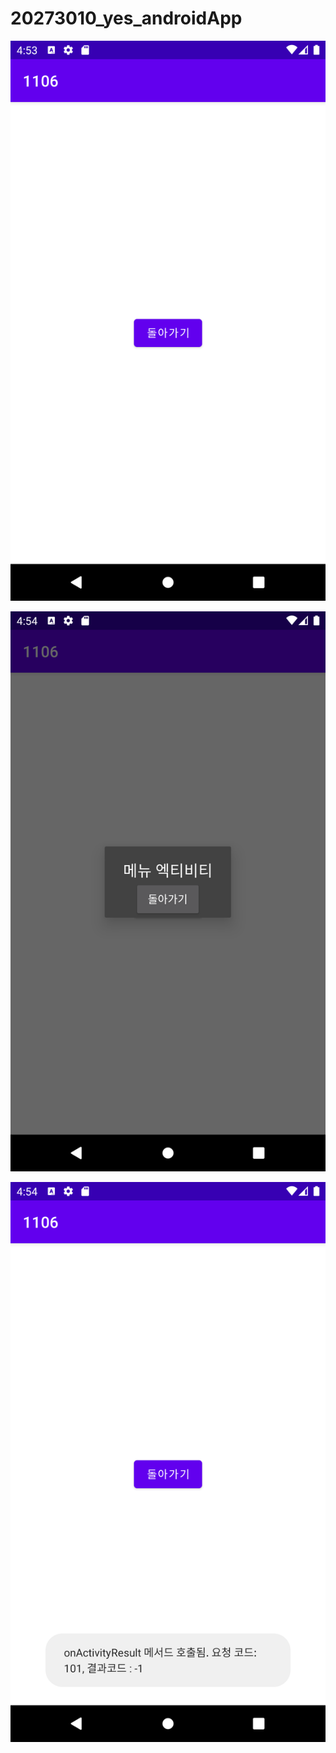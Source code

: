 # 20273010_yes_androidApp

<img width="" height="" src="./png/11061.png"></img>

<img width="" height="" src="./png/11062.png"></img>

<img width="" height="" src="./png/11063.png"></img>
